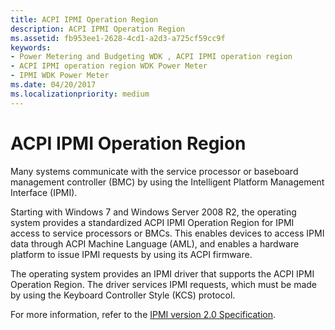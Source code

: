 ```yaml
---
title: ACPI IPMI Operation Region
description: ACPI IPMI Operation Region
ms.assetid: fb953ee1-2628-4cd1-a2d3-a725cf59cc9f
keywords:
- Power Metering and Budgeting WDK , ACPI IPMI operation region
- ACPI IPMI operation region WDK Power Meter
- IPMI WDK Power Meter
ms.date: 04/20/2017
ms.localizationpriority: medium
---
```


# ACPI IPMI Operation Region


Many systems communicate with the service processor or baseboard management controller (BMC) by using the Intelligent Platform Management Interface (IPMI).

Starting with Windows 7 and Windows Server 2008 R2, the operating system provides a standardized ACPI IPMI Operation Region for IPMI access to service processors or BMCs. This enables devices to access IPMI data through ACPI Machine Language (AML), and enables a hardware platform to issue IPMI requests by using its ACPI firmware.

The operating system provides an IPMI driver that supports the ACPI IPMI Operation Region. The driver services IPMI requests, which must be made by using the Keyboard Controller Style (KCS) protocol.

For more information, refer to the [IPMI version 2.0 Specification](http://go.microsoft.com/fwlink/p/?linkid=69485).

 

 




